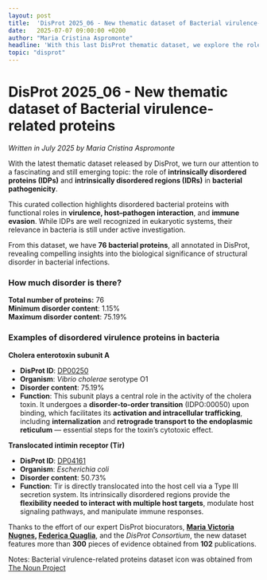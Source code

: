 ```yaml
---
layout: post
title:  'DisProt 2025_06 - New thematic dataset of Bacterial virulence-related proteins'
date:   2025-07-07 09:00:00 +0200
author: "Maria Cristina Aspromonte"
headline: 'With this last DisProt thematic dataset, we explore the role of intrinsically disordered proteins (IDPs) in bacterial pathogenicity.'
topic: "disprot"
---
```



# **DisProt 2025_06 - New thematic dataset of Bacterial virulence-related proteins**

*Written in July 2025 by Maria Cristina Aspromonte*

With the latest thematic dataset released by DisProt, we turn our attention to a fascinating and still emerging topic: the role of **intrinsically disordered proteins (IDPs)** and **intrinsically disordered regions (IDRs)** in **bacterial pathogenicity**.

This curated collection highlights disordered bacterial proteins with functional roles in **virulence, host–pathogen interaction**, and **immune evasion**. While IDPs are well recognized in eukaryotic systems, their relevance in bacteria is still under active investigation.

From this dataset, we have **76 bacterial proteins**, all annotated in DisProt, revealing compelling insights into the biological significance of structural disorder in bacterial infections.


### **How much disorder is there?**

**Total number of proteins:** 76 \
**Minimum disorder content**: 1.15% \
**Maximum disorder content**: 75.19%

### **Examples of disordered virulence proteins in bacteria**


**Cholera enterotoxin subunit A**



* **DisProt ID**: [DP00250](https://www.disprot.org/DP00250)
* **Organism**: *Vibrio cholerae* serotype O1
* **Disorder content**: 75.19%
* **Function**: This subunit plays a central role in the activity of the cholera toxin. It undergoes a **disorder-to-order transition** (IDPO:00050) upon binding, which facilitates its **activation and intracellular trafficking**, including **internalization** and **retrograde transport to the endoplasmic reticulum** — essential steps for the toxin’s cytotoxic effect.


**Translocated intimin receptor (Tir)**

* **DisProt ID**: [DP04161](https://disprot.org/DP04161)
* **Organism**: *Escherichia coli*
* **Disorder content**: 50.73%
* **Function**: Tir is directly translocated into the host cell via a Type III secretion system. Its intrinsically disordered regions provide the **flexibility needed to interact with multiple host targets**, modulate host signaling pathways, and manipulate immune responses.

Thanks to the effort of our expert DisProt biocurators, **[Maria Victoria Nugnes](https://apicuron.org/curators/0000-0001-8399-7907), [Federica Quaglia](https://apicuron.org/curators/0000-0002-0341-4888)**, and the *DisProt Consortium*, the new dataset features more than **300** pieces of evidence obtained from **102** publications. 

Notes: Bacterial virulence-related proteins dataset icon was obtained from [The Noun Project](https://thenounproject.com/)
